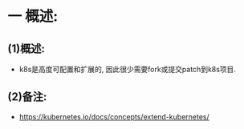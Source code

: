 # 一 概述:
## (1)概述:
- k8s是高度可配置和扩展的, 因此很少需要fork或提交patch到k8s项目.

## (2)备注:
- https://kubernetes.io/docs/concepts/extend-kubernetes/
